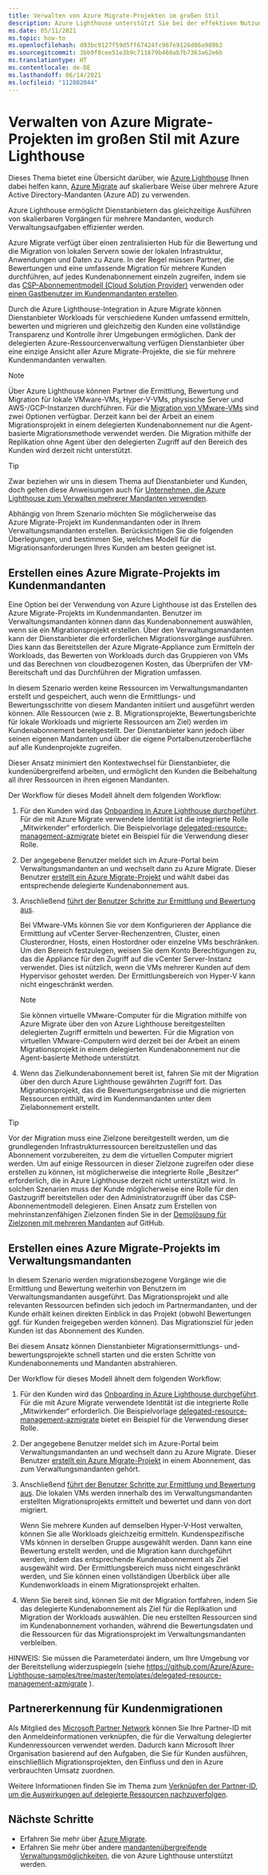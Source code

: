 ```yaml
---
title: Verwalten von Azure Migrate-Projekten im großen Stil
description: Azure Lighthouse unterstützt Sie bei der effektiven Nutzung von Azure Migrate für delegierte Kundenressourcen.
ms.date: 05/11/2021
ms.topic: how-to
ms.openlocfilehash: d93bc9127f59d5ff67424fc967e9126d06a989b2
ms.sourcegitcommit: 3bb9f8cee51e3b9c711679b460ab7b7363a62e6b
ms.translationtype: HT
ms.contentlocale: de-DE
ms.lasthandoff: 06/14/2021
ms.locfileid: "112082044"
---
```

# <a name="manage-azure-migrate-projects-at-scale-with-azure-lighthouse"></a>Verwalten von Azure Migrate-Projekten im großen Stil mit Azure Lighthouse

Dieses Thema bietet eine Übersicht darüber, wie [Azure Lighthouse](../overview.md) Ihnen dabei helfen kann, [Azure Migrate](../../migrate/migrate-services-overview.md) auf skalierbare Weise über mehrere Azure Active Directory-Mandanten (Azure AD) zu verwenden.

Azure Lighthouse ermöglicht Dienstanbietern das gleichzeitige Ausführen von skalierbaren Vorgängen für mehrere Mandanten, wodurch Verwaltungsaufgaben effizienter werden.

Azure Migrate verfügt über einen zentralisierten Hub für die Bewertung und die Migration von lokalen Servern sowie der lokalen Infrastruktur, Anwendungen und Daten zu Azure. In der Regel müssen Partner, die Bewertungen und eine umfassende Migration für mehrere Kunden durchführen, auf jedes Kundenabonnement einzeln zugreifen, indem sie das [CSP-Abonnementmodell (Cloud Solution Provider)](/partner-center/customers-revoke-admin-privileges) verwenden oder [einen Gastbenutzer im Kundenmandanten erstellen](../../active-directory/external-identities/what-is-b2b.md).

Durch die Azure Lighthouse-Integration in Azure Migrate können Dienstanbieter Workloads für verschiedene Kunden umfassend ermitteln, bewerten und migrieren und gleichzeitig den Kunden eine vollständige Transparenz und Kontrolle ihrer Umgebungen ermöglichen. Dank der delegierten Azure-Ressourcenverwaltung verfügen Dienstanbieter über eine einzige Ansicht aller Azure Migrate-Projekte, die sie für mehrere Kundenmandanten verwalten.

> [!NOTE]
> Über Azure Lighthouse können Partner die Ermittlung, Bewertung und Migration für lokale VMware-VMs, Hyper-V-VMs, physische Server und AWS-/GCP-Instanzen durchführen. Für die [Migration von VMware-VMs](../../migrate/server-migrate-overview.md) sind zwei Optionen verfügbar. Derzeit kann bei der Arbeit an einem Migrationsprojekt in einem delegierten Kundenabonnement nur die Agent-basierte Migrationsmethode verwendet werden. Die Migration mithilfe der Replikation ohne Agent über den delegierten Zugriff auf den Bereich des Kunden wird derzeit nicht unterstützt.

> [!TIP]
> Zwar beziehen wir uns in diesem Thema auf Dienstanbieter und Kunden, doch gelten diese Anweisungen auch für [Unternehmen, die Azure Lighthouse zum Verwalten mehrerer Mandanten verwenden](../concepts/enterprise.md).

Abhängig von Ihrem Szenario möchten Sie möglicherweise das Azure Migrate-Projekt im Kundenmandanten oder in Ihrem Verwaltungsmandanten erstellen. Berücksichtigen Sie die folgenden Überlegungen, und bestimmen Sie, welches Modell für die Migrationsanforderungen Ihres Kunden am besten geeignet ist.

## <a name="create-an-azure-migrate-project-in-the-customer-tenant"></a>Erstellen eines Azure Migrate-Projekts im Kundenmandanten

Eine Option bei der Verwendung von Azure Lighthouse ist das Erstellen des Azure Migrate-Projekts im Kundenmandanten. Benutzer im Verwaltungsmandanten können dann das Kundenabonnement auswählen, wenn sie ein Migrationsprojekt erstellen. Über den Verwaltungsmandanten kann der Dienstanbieter die erforderlichen Migrationsvorgänge ausführen. Dies kann das Bereitstellen der Azure Migrate-Appliance zum Ermitteln der Workloads, das Bewerten von Workloads durch das Gruppieren von VMs und das Berechnen von cloudbezogenen Kosten, das Überprüfen der VM-Bereitschaft und das Durchführen der Migration umfassen.

In diesem Szenario werden keine Ressourcen im Verwaltungsmandanten erstellt und gespeichert, auch wenn die Ermittlungs- und Bewertungsschritte von diesem Mandanten initiiert und ausgeführt werden können. Alle Ressourcen (wie z. B. Migrationsprojekte, Bewertungsberichte für lokale Workloads und migrierte Ressourcen am Ziel) werden im Kundenabonnement bereitgestellt. Der Dienstanbieter kann jedoch über seinen eigenen Mandanten und über die eigene Portalbenutzeroberfläche auf alle Kundenprojekte zugreifen.

Dieser Ansatz minimiert den Kontextwechsel für Dienstanbieter, die kundenübergreifend arbeiten, und ermöglicht den Kunden die Beibehaltung all ihrer Ressourcen in ihren eigenen Mandanten.

Der Workflow für dieses Modell ähnelt dem folgenden Workflow:

1. Für den Kunden wird das [Onboarding in Azure Lighthouse durchgeführt](onboard-customer.md). Für die mit Azure Migrate verwendete Identität ist die integrierte Rolle „Mitwirkender“ erforderlich. Die Beispielvorlage [delegated-resource-management-azmigrate](https://github.com/Azure/Azure-Lighthouse-samples/tree/master/templates/delegated-resource-management-azmigrate) bietet ein Beispiel für die Verwendung dieser Rolle.
1. Der angegebene Benutzer meldet sich im Azure-Portal beim Verwaltungsmandanten an und wechselt dann zu Azure Migrate. Dieser Benutzer [erstellt ein Azure Migrate-Projekt](../../migrate/create-manage-projects.md) und wählt dabei das entsprechende delegierte Kundenabonnement aus.
1. Anschließend [führt der Benutzer Schritte zur Ermittlung und Bewertung aus](../../migrate/tutorial-discover-vmware.md).

   Bei VMware-VMs können Sie vor dem Konfigurieren der Appliance die Ermittlung auf vCenter Server-Rechenzentren, Cluster, einen Clusterordner, Hosts, einen Hostordner oder einzelne VMs beschränken. Um den Bereich festzulegen, weisen Sie dem Konto Berechtigungen zu, das die Appliance für den Zugriff auf die vCenter Server-Instanz verwendet. Dies ist nützlich, wenn die VMs mehrerer Kunden auf dem Hypervisor gehostet werden. Der Ermittlungsbereich von Hyper-V kann nicht eingeschränkt werden.

    > [!NOTE]
    > Sie können virtuelle VMware-Computer für die Migration mithilfe von Azure Migrate über den von Azure Lighthouse bereitgestellten delegierten Zugriff ermitteln und bewerten. Für die Migration von virtuellen VMware-Computern wird derzeit bei der Arbeit an einem Migrationsprojekt in einem delegierten Kundenabonnement nur die Agent-basierte Methode unterstützt.

1. Wenn das Zielkundenabonnement bereit ist, fahren Sie mit der Migration über den durch Azure Lighthouse gewährten Zugriff fort. Das Migrationsprojekt, das die Bewertungsergebnisse und die migrierten Ressourcen enthält, wird im Kundenmandanten unter dem Zielabonnement erstellt.

> [!TIP]
> Vor der Migration muss eine Zielzone bereitgestellt werden, um die grundlegenden Infrastrukturressourcen bereitzustellen und das Abonnement vorzubereiten, zu dem die virtuellen Computer migriert werden. Um auf einige Ressourcen in dieser Zielzone zugreifen oder diese erstellen zu können, ist möglicherweise die integrierte Rolle „Besitzer“ erforderlich, die in Azure Lighthouse derzeit nicht unterstützt wird. In solchen Szenarien muss der Kunde möglicherweise eine Rolle für den Gastzugriff bereitstellen oder den Administratorzugriff über das CSP-Abonnementmodell delegieren. Einen Ansatz zum Erstellen von mehrinstanzenfähigen Zielzonen finden Sie in der [Demolösung für Zielzonen mit mehreren Mandanten](https://github.com/Azure/Multi-tenant-Landing-Zones) auf GitHub.

## <a name="create-an-azure-migrate-project-in-the-managing-tenant"></a>Erstellen eines Azure Migrate-Projekts im Verwaltungsmandanten

In diesem Szenario werden migrationsbezogene Vorgänge wie die Ermittlung und Bewertung weiterhin von Benutzern im Verwaltungsmandanten ausgeführt. Das Migrationsprojekt und alle relevanten Ressourcen befinden sich jedoch im Partnermandanten, und der Kunde erhält keinen direkten Einblick in das Projekt (obwohl Bewertungen ggf. für Kunden freigegeben werden können). Das Migrationsziel für jeden Kunden ist das Abonnement des Kunden.

Bei diesem Ansatz können Dienstanbieter Migrationsermittlungs- und-bewertungsprojekte schnell starten und die ersten Schritte von Kundenabonnements und Mandanten abstrahieren.

Der Workflow für dieses Modell ähnelt dem folgenden Workflow:

1. Für den Kunden wird das [Onboarding in Azure Lighthouse durchgeführt](onboard-customer.md). Für die mit Azure Migrate verwendete Identität ist die integrierte Rolle „Mitwirkender“ erforderlich. Die Beispielvorlage [delegated-resource-management-azmigrate](https://github.com/Azure/Azure-Lighthouse-samples/tree/master/templates/delegated-resource-management-azmigrate) bietet ein Beispiel für die Verwendung dieser Rolle.
1. Der angegebene Benutzer meldet sich im Azure-Portal beim Verwaltungsmandanten an und wechselt dann zu Azure Migrate. Dieser Benutzer [erstellt ein Azure Migrate-Projekt](../../migrate/create-manage-projects.md) in einem Abonnement, das zum Verwaltungsmandanten gehört.
1. Anschließend [führt der Benutzer Schritte zur Ermittlung und Bewertung aus](../../migrate/tutorial-discover-vmware.md). Die lokalen VMs werden innerhalb des im Verwaltungsmandanten erstellten Migrationsprojekts ermittelt und bewertet und dann von dort migriert.

   Wenn Sie mehrere Kunden auf demselben Hyper-V-Host verwalten, können Sie alle Workloads gleichzeitig ermitteln. Kundenspezifische VMs können in derselben Gruppe ausgewählt werden. Dann kann eine Bewertung erstellt werden, und die Migration kann durchgeführt werden, indem das entsprechende Kundenabonnement als Ziel ausgewählt wird. Der Ermittlungsbereich muss nicht eingeschränkt werden, und Sie können einen vollständigen Überblick über alle Kundenworkloads in einem Migrationsprojekt erhalten.

1. Wenn Sie bereit sind, können Sie mit der Migration fortfahren, indem Sie das delegierte Kundenabonnement als Ziel für die Replikation und Migration der Workloads auswählen. Die neu erstellten Ressourcen sind im Kundenabonnement vorhanden, während die Bewertungsdaten und die Ressourcen für das Migrationsprojekt im Verwaltungsmandanten verbleiben.

HINWEIS: Sie müssen die Parameterdatei ändern, um Ihre Umgebung vor der Bereitstellung widerzuspiegeln (siehe https://github.com/Azure/Azure-Lighthouse-samples/tree/master/templates/delegated-resource-management-azmigrate ).

## <a name="partner-recognition-for-customer-migrations"></a>Partnererkennung für Kundenmigrationen

Als Mitglied des [Microsoft Partner Network](https://partner.microsoft.com) können Sie Ihre Partner-ID mit den Anmeldeinformationen verknüpfen, die für die Verwaltung delegierter Kundenressourcen verwendet werden. Dadurch kann Microsoft Ihrer Organisation basierend auf den Aufgaben, die Sie für Kunden ausführen, einschließlich Migrationsprojekten, den Einfluss und den in Azure verbrauchten Umsatz zuordnen.

Weitere Informationen finden Sie im Thema zum [Verknüpfen der Partner-ID, um die Auswirkungen auf delegierte Ressourcen nachzuverfolgen](partner-earned-credit.md).

## <a name="next-steps"></a>Nächste Schritte

- Erfahren Sie mehr über [Azure Migrate](../../migrate/migrate-services-overview.md).
- Erfahren Sie mehr über andere [mandantenübergreifende Verwaltungsmöglichkeiten](../concepts/cross-tenant-management-experience.md), die von Azure Lighthouse unterstützt werden.

